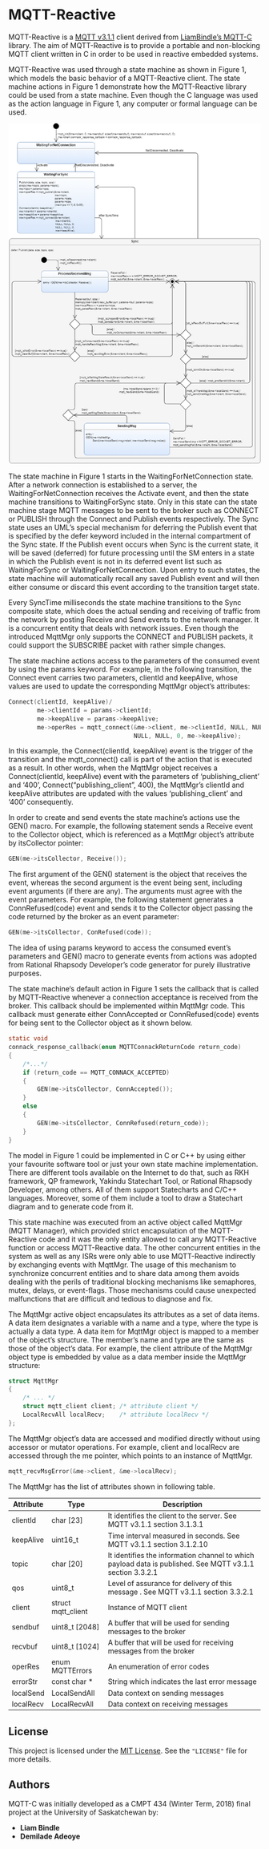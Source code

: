 # MQTT-Reactive
MQTT-Reactive is a [MQTT v3.1.1](http://docs.oasis-open.org/mqtt/mqtt/v3.1.1/os/mqtt-v3.1.1-os.html) client derived from 
[LiamBindle’s MQTT-C](https://github.com/LiamBindle/MQTT-C) library. The aim 
of MQTT-Reactive is to provide a portable and non-blocking MQTT client written in C in order to be used in reactive 
embedded systems.

MQTT-Reactive was used through a state machine as shown in Figure 1, which models the basic behavior of a MQTT-Reactive 
client. The state machine actions in Figure 1 demonstrate how the MQTT-Reactive library could be used from a state machine. 
Even though the C language was used as the action language in Figure 1, any computer or formal language can be used. 

![Figure 1. State machine of a MQTT-Reactive client (Source: VortexMakes)](/model/mqtt-reactive-model-code.png)

The state machine in Figure 1 starts in the WaitingForNetConnection state. After a network connection is established to a server, the WaitingForNetConnection receives the Activate event, and then the state machine transitions to WaitingForSync state. Only in this state can the state machine stage MQTT messages to be sent to the broker such as CONNECT or PUBLISH through the Connect and Publish events respectively. The Sync state uses an UML’s special mechanism for deferring the Publish event that is specified by the defer keyword included in the internal compartment of the Sync state. If the  Publish event occurs when Sync is the current state, it will be saved (deferred) for future processing until the SM enters in a state in which the Publish event is not in its deferred event list such as WaitingForSync or WaitingForNetConnection. Upon entry to such states, the state machine will automatically recall any saved Publish event and will then either consume or discard this event according to the transition target state.

Every SyncTime milliseconds the state machine transitions to the Sync composite state, which does the actual sending and receiving of traffic from the network by posting Receive and Send events to the network manager. It is a concurrent entity that deals with network issues.
Even though the introduced MqttMgr only supports the CONNECT and PUBLISH packets, it could support the SUBSCRIBE packet with rather simple changes.

The state machine actions access to the parameters of the consumed event by using the params keyword. For example, in the following transition, the Connect event carries two parameters, clientId and keepAlive, whose values are used to update the corresponding MqttMgr object’s attributes:

```c
Connect(clientId, keepAlive)/
        me->clientId = params->clientId;
        me->keepAlive = params->keepAlive;
        me->operRes = mqtt_connect(&me->client, me->clientId, NULL, NULL, 0, 
                                   NULL, NULL, 0, me->keepAlive);
```

In this example, the Connect(clientId, keepAlive) event is the trigger of the transition and the mqtt_connect() call is part of the action that is executed as a result. In other words, when the MqttMgr object receives a Connect(clientId, keepAlive) event with the parameters of ‘publishing_client’ and ‘400’, Connect(“publishing_client”, 400), the MqttMgr’s clientId and keepAlive attributes are updated with the values ‘publishing_client’ and ‘400’ consequently.

In order to create and send events the state machine’s actions use the GEN() macro. For example, the following statement sends a Receive event to the Collector object, which is referenced as a MqttMgr object’s attribute  by itsCollector pointer:

```c
GEN(me->itsCollector, Receive());
```

The first argument of the GEN() statement is the object that receives the event, whereas the second argument is the event being sent, including event arguments (if there are any). The arguments must agree with the event parameters. For example, the following statement generates a ConnRefused(code) event and sends it to the Collector object passing the code returned by the broker as an event parameter: 

```c
GEN(me->itsCollector, ConRefused(code));
```

The idea of using params keyword to access the consumed event’s parameters and GEN() macro to generate events from actions was adopted from Rational Rhapsody Developer’s code generator for purely illustrative purposes. 

The state machine‘s default action in Figure 1 sets the callback that is called by MQTT-Reactive whenever a connection acceptance is received from the broker. This callback should be implemented within MqttMgr code. This callback must generate either ConnAccepted or ConnRefused(code) events for being sent to the Collector object as it shown below. 

```c
static void
connack_response_callback(enum MQTTConnackReturnCode return_code)
{
    /*...*/
    if (return_code == MQTT_CONNACK_ACCEPTED)
    {
        GEN(me->itsCollector, ConnAccepted());
    }
    else
    {
        GEN(me->itsCollector, ConnRefused(return_code));
    }
}
```

The model in Figure 1 could be implemented in C or C++ by using either your favourite software tool or just your own state machine implementation. There are different tools available on the Internet to do that, such as RKH framework, QP framework, Yakindu Statechart Tool, or Rational Rhapsody Developer, among others. All of them support Statecharts and C/C++ languages. Moreover, some of them include a tool to draw a Statechart diagram and to generate code from it.

This state machine was executed from an active object called MqttMgr (MQTT Manager), which provided strict encapsulation of the MQTT-Reactive code and it was the only entity allowed to call any MQTT-Reactive function or access MQTT-Reactive data. The other concurrent entities in the system as well as any ISRs were only able to use MQTT-Reactive indirectly by exchanging events with MqttMgr. The usage of this mechanism to synchronize concurrent entities and to share data among them avoids dealing with the perils of traditional blocking mechanisms like semaphores, mutex, delays, or event-flags. Those mechanisms could cause unexpected malfunctions that are difficult and tedious to diagnose and fix.

The MqttMgr active object encapsulates its attributes as a set of data items. A data item designates a variable with a name and a type, where the type is actually a data type. A data item for MqttMgr object is mapped to a member of the object’s structure. The member’s name and type are the same as those of the object’s data. For example, the client attribute of the MqttMgr object type is embedded by value as a data member inside the MqttMgr structure:

```c
struct MqttMgr 
{
    /* ... */
    struct mqtt_client client; /* attribute client */
    LocalRecvAll localRecv;    /* attribute localRecv */
};
```

The MqttMgr object’s data are accessed and modified directly without using accessor or mutator operations. For example, client and localRecv are accessed through the me pointer, which points to an instance of MqttMgr.

```c
mqtt_recvMsgError(&me->client, &me->localRecv);
```
The MqttMgr has the list of attributes shown in following table.

Attribute | Type | Description
----------|------|------------
clientId | char [23] | It identifies the client to the server. See MQTT v3.1.1 section 3.1.3.1
keepAlive | uint16_t | Time interval measured in seconds. See MQTT v3.1.1 section 3.1.2.10
topic | char [20] | It identifies the information channel to which payload data is published. See MQTT v3.1.1 section 3.3.2.1
qos | uint8_t | Level of assurance for delivery of this message . See MQTT v3.1.1 section 3.3.2.1
client | struct mqtt_client | Instance of MQTT client
sendbuf | uint8_t [2048] | A buffer that will be used for sending messages to the broker
recvbuf | uint8_t [1024] | A buffer that will be used for receiving messages from the broker
operRes | enum MQTTErrors | An enumeration of error codes
errorStr | const char * | String which indicates the last error message 
localSend | LocalSendAll | Data context on sending messages
localRecv | LocalRecvAll | Data context on receiving messages

## License
This project is licensed under the [MIT License](https://opensource.org/licenses/MIT). See the 
`"LICENSE"` file for more details.

## Authors
MQTT-C was initially developed as a CMPT 434 (Winter Term, 2018) final project at the University of 
Saskatchewan by:
- **Liam Bindle**
- **Demilade Adeoye**
